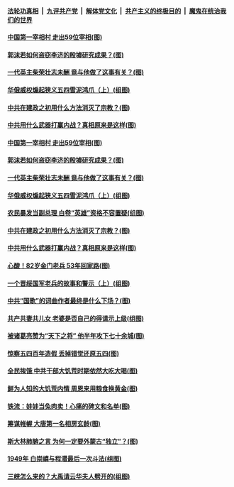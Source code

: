 ####  [法轮功真相](../../../../basic/blob/master/README.md?t=08242339) &nbsp;|&nbsp; [九评共产党](../../../../9ping.md/blob/master/README.md?t=08242339) &nbsp;|&nbsp; [解体党文化](../../../../jtdwh.md/blob/master/README.md?t=08242339)  &nbsp;|&nbsp; [共产主义的终极目的](../../../../gczydzjmd.md/blob/master/README.md?t=08242339) &nbsp;|&nbsp; [魔鬼在统治我们的世界](../../../../mgztzwmdsj.md/blob/master/README.md?t=08242339) 

#### [中国第一宰相村 走出59位宰相(图)](../pages/p6/904620.md?t=08242339) 

#### [郭沫若如何盗窃李济的殷墟研究成果？(图)](../pages/p6/904762.md?t=08242339) 

#### [一代英主柴荣壮志未酬 竟与他做了这事有关？(图)](../pages/p6/903145.md?t=08242339) 

#### [华俄威权煽起狭义五四雪泥鸿爪（上）(组图)](../pages/p6/904751.md?t=08242339) 

#### [中共在建政之初用什么方法消灭了宗教？(图)](../pages/p6/903797.md?t=08242339) 

#### [中共用什么武器打赢内战？真相原来是这样(图)](../pages/p6/903133.md?t=08242339) 

#### [中国第一宰相村 走出59位宰相(图)](../pages/p6/904620.md?t=08242339) 

#### [郭沫若如何盗窃李济的殷墟研究成果？(图)](../pages/p6/904762.md?t=08242339) 

#### [一代英主柴荣壮志未酬 竟与他做了这事有关？(图)](../pages/p6/903145.md?t=08242339) 

#### [华俄威权煽起狭义五四雪泥鸿爪（上）(组图)](../pages/p6/904751.md?t=08242339) 

#### [农民暴发当副总理 白卷“英雄”资格不容置疑(组图)](../pages/p6/903815.md?t=08242339) 

#### [中共在建政之初用什么方法消灭了宗教？(图)](../pages/p6/903797.md?t=08242339) 

#### [中共用什么武器打赢内战？真相原来是这样(图)](../pages/p6/903133.md?t=08242339) 

#### [心酸！82岁金门老兵 53年回家路(图)](../pages/p6/904561.md?t=08242339) 

#### [一个晋绥国军老兵的故事和警示（上）(组图)](../pages/p6/904400.md?t=08242339) 

#### [中共“国歌”的词曲作者最终是什么下场？(图)](../pages/p6/903593.md?t=08242339) 

#### [共产共妻共儿女 老婆是否自己的得请示上级(组图)](../pages/p6/904148.md?t=08242339) 

#### [被诸葛亮赞为“天下之将” 他半年攻下七十余城(图)](../pages/p6/904554.md?t=08242339) 

#### [惊察五四百年造假 丢掉错觉还原五四(图)](../pages/p6/904524.md?t=08242339) 

#### [全民挨饿 中共干部大饥荒时期依然大吃大喝(图)](../pages/p6/903166.md?t=08242339) 

#### [鲜为人知的大饥荒内情 周恩来用粮食换黄金(图)](../pages/p6/904334.md?t=08242339) 

#### [铁流：娃娃当兔肉卖！心痛的碑文和名单(图)](../pages/p6/902408.md?t=08242339) 

#### [筹谋帷幄 大唐第一名相房玄龄(图)](../pages/p6/903587.md?t=08242339) 

#### [斯大林肺腑之言 为何一定要外蒙古“独立”？(图)](../pages/p6/904331.md?t=08242339) 

#### [1949年 白崇禧与程潜最后一次斗法(组图)](../pages/p6/904240.md?t=08242339) 

#### [三峡怎么来的？大禹请云华夫人劈开的(组图)](../pages/p6/904270.md?t=08242339) 

